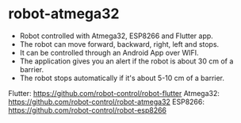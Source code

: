 # robot-atmega32
* Robot controlled with Atmega32, ESP8266 and Flutter app.
* The robot can move forward, backward, right, left and stops.
* It can be controlled through an Android App over WIFI.
* The application gives you an alert if the robot is about 30 cm of a barrier.
* The robot stops automatically if it's about 5-10 cm of a barrier.

Flutter:
https://github.com/robot-control/robot-flutter
Atmega32:
https://github.com/robot-control/robot-atmega32
ESP8266:
https://github.com/robot-control/robot-esp8266
